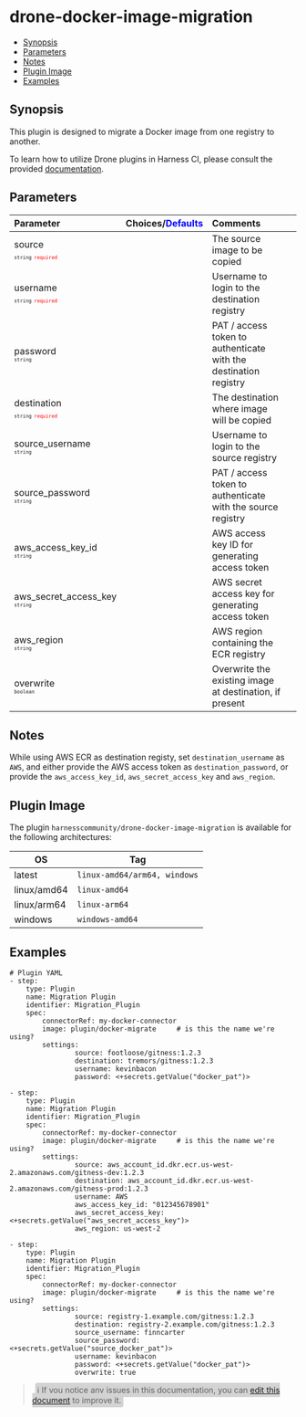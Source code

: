 # drone-docker-image-migration

- [Synopsis](#Synopsis)
- [Parameters](#Paramaters)
- [Notes](#Notes)
- [Plugin Image](#Plugin-Image)
- [Examples](#Examples)

## Synopsis

This plugin is designed to migrate a Docker image from one registry to another.

To learn how to utilize Drone plugins in Harness CI, please consult the provided [documentation](https://developer.harness.io/docs/continuous-integration/use-ci/use-drone-plugins/run-a-drone-plugin-in-ci).

## Parameters

| Parameter                                                                                                                 | Choices/<span style="color:blue;">Defaults</span> | Comments                                                         |     |
| :------------------------------------------------------------------------------------------------------------------------ | :------------------------------------------------ | :--------------------------------------------------------------- | --- |
| source <span style="font-size: 10px"><br/>`string`</span> <span style="color:red; font-size: 10px">`required`</span>      |                                                   | The source image to be copied                                    |     |
| username <span style="font-size: 10px"><br/>`string`</span> <span style="color:red; font-size: 10px">`required`</span>    |                                                   | Username to login to the destination registry                    |     |
| password <span style="font-size: 10px"><br/>`string`</span>                                                               |                                                   | PAT / access token to authenticate with the destination registry |     |
| destination <span style="font-size: 10px"><br/>`string`</span> <span style="color:red; font-size: 10px">`required`</span> |                                                   | The destination where image will be copied                       |     |
| source_username <span style="font-size: 10px"><br/>`string`</span>                                                        |                                                   | Username to login to the source registry                         |     |
| source_password <span style="font-size: 10px"><br/>`string`</span>                                                        |                                                   | PAT / access token to authenticate with the source registry      |     |
| aws_access_key_id <span style="font-size: 10px"><br/>`string`</span>                                                      |                                                   | AWS access key ID for generating access token                    |     |
| aws_secret_access_key <span style="font-size: 10px"><br/>`string`</span>                                                  |                                                   | AWS secret access key for generating access token                |     |
| aws_region <span style="font-size: 10px"><br/>`string`</span>                                                             |                                                   | AWS region containing the ECR registry                           |     |
| overwrite <span style="font-size: 10px"><br/>`boolean`</span>                                                             |                                                   | Overwrite the existing image at destination, if present          |     |

## Notes

While using AWS ECR as destination registy, set `destination_username` as `AWS`, and either provide the AWS access token as `destination_password`, or provide the `aws_access_key_id`, `aws_secret_access_key` and `aws_region`.

## Plugin Image

The plugin `harnesscommunity/drone-docker-image-migration` is available for the following architectures:

| OS          | Tag                          |
| ----------- | ---------------------------- |
| latest      | `linux-amd64/arm64, windows` |
| linux/amd64 | `linux-amd64`                |
| linux/arm64 | `linux-arm64`                |
| windows     | `windows-amd64`              |

## Examples

```
# Plugin YAML
- step:
    type: Plugin
    name: Migration Plugin
    identifier: Migration_Plugin
    spec:
        connectorRef: my-docker-connector
        image: plugin/docker-migrate     # is this the name we're using?
        settings:
                source: footloose/gitness:1.2.3
                destination: tremors/gitness:1.2.3
                username: kevinbacon
                password: <+secrets.getValue("docker_pat")>

- step:
    type: Plugin
    name: Migration Plugin
    identifier: Migration_Plugin
    spec:
        connectorRef: my-docker-connector
        image: plugin/docker-migrate     # is this the name we're using?
        settings:
                source: aws_account_id.dkr.ecr.us-west-2.amazonaws.com/gitness-dev:1.2.3
                destination: aws_account_id.dkr.ecr.us-west-2.amazonaws.com/gitness-prod:1.2.3
                username: AWS
                aws_access_key_id: "012345678901"
                aws_secret_access_key: <+secrets.getValue("aws_secret_access_key")>
                aws_region: us-west-2

- step:
    type: Plugin
    name: Migration Plugin
    identifier: Migration_Plugin
    spec:
        connectorRef: my-docker-connector
        image: plugin/docker-migrate     # is this the name we're using?
        settings:
                source: registry-1.example.com/gitness:1.2.3
                destination: registry-2.example.com/gitness:1.2.3
                source_username: finncarter
                source_password: <+secrets.getValue("source_docker_pat")>
                username: kevinbacon
                password: <+secrets.getValue("docker_pat")>
                overwrite: true

```

> <span style="font-size: 14px; margin-left:5px; background-color: #d3d3d3; padding: 4px; border-radius: 4px;">ℹ️ If you notice any issues in this documentation, you can [edit this document](https://github.com/harness-community/drone-docker-image-migration/blob/main/README.md) to improve it.</span>
